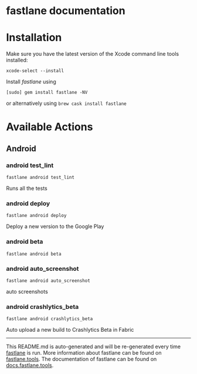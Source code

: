 fastlane documentation
================
# Installation

Make sure you have the latest version of the Xcode command line tools installed:

```
xcode-select --install
```

Install _fastlane_ using
```
[sudo] gem install fastlane -NV
```
or alternatively using `brew cask install fastlane`

# Available Actions
## Android
### android test_lint
```
fastlane android test_lint
```
Runs all the tests 
### android deploy
```
fastlane android deploy
```
Deploy a new version to the Google Play
### android beta
```
fastlane android beta
```

### android auto_screenshot
```
fastlane android auto_screenshot
```
 auto screenshots  
### android crashlytics_beta
```
fastlane android crashlytics_beta
```
Auto upload a new build to Crashlytics Beta in Fabric 

----

This README.md is auto-generated and will be re-generated every time [fastlane](https://fastlane.tools) is run.
More information about fastlane can be found on [fastlane.tools](https://fastlane.tools).
The documentation of fastlane can be found on [docs.fastlane.tools](https://docs.fastlane.tools).
